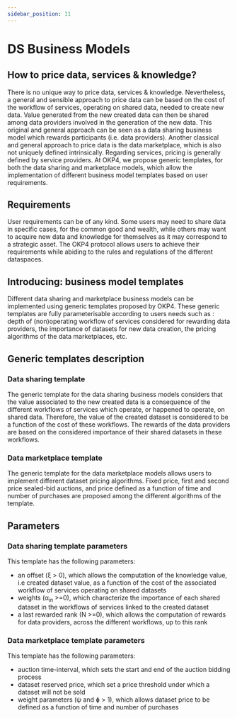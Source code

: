 ```yaml
---
sidebar_position: 11
---
```


# DS Business Models

## How to price data, services & knowledge?

There is no unique way to price data, services & knowledge.  Nevertheless, a general and sensible approach to price data can be based on the cost of the workflow of services, operating on shared data, needed to create new data.  Value generated from the new created data can then be shared among data providers involved in the generation of the new data.  This original and general approach can be seen as a data sharing business model which rewards participants (i.e. data providers).  Another classical and general approach to price data is the data marketplace, which is also not uniquely defined intrinsically.  Regarding services, pricing is generally defined by service providers.  At OKP4, we propose generic templates, for both the data sharing and marketplace models, which allow the implementation of different business model templates based on user requirements.

## Requirements

User requirements can be of any kind.  Some users may need to share data in specific cases, for the common good and wealth, while others may want to acquire new data and knowledge for themselves as it may correspond to a strategic asset.  The OKP4 protocol allows users to achieve their requirements while abiding to the rules and regulations of the different dataspaces.

## Introducing: business model templates

Different data sharing and marketplace business models can be implemented using generic templates proposed by OKP4.  These generic templates are fully parameterisable according to users needs such as : depth of (non)operating workflow of services considered for rewarding data providers, the importance of datasets for new data creation, the pricing algorithms of the data marketplaces, etc.

## Generic templates description

### Data sharing template

The generic template for the data sharing business models considers that the value associated to the new created data is a consequence of the different workflows of services which operate, or happened to operate, on shared data.  Therefore, the value of the created dataset is considered to be a function of the cost of these workflows.  The rewards of the data providers are based on the considered importance of their shared datasets in these workflows.

### Data marketplace template

The generic template for the data marketplace models allows users to implement different dataset pricing algorithms.  Fixed price, first and second price sealed-bid auctions, and price defined as a function of time and number of purchases are proposed among the different algorithms of the template.

<!--- ### Link to OKP4 templates
The templates are available here : [https://github.com/okp4/kg-comput/blob/docs/theory/kg_comput_latex/kg-comput.pdf](https://github.com/okp4/kg-comput/blob/docs/theory-fr/kg_comput_latex/kg-comput.pdf)
-->

## Parameters

### Data sharing template parameters

This template has the following parameters:

- an offset (&xi; > 0), which allows the computation of the knowledge value, i.e created dataset value, as a function of the cost of the associated workflow of services operating on shared datasets
- weights (&alpha;<sub>in</sub> >=0), which characterize the importance of each shared dataset in the workflows of services linked to the created dataset
- a last rewarded rank (N >=0), which allows the computation of rewards for data providers, across the different workflows, up to this rank

### Data marketplace template parameters

This template has the following parameters:

- auction time-interval, which sets the start and end of the auction bidding process
- dataset reserved price, which set a price threshold under which a dataset will not be sold
- weight parameters (&psi; and &#632; > 1), which allows dataset price to be defined as a function of time and number of purchases
